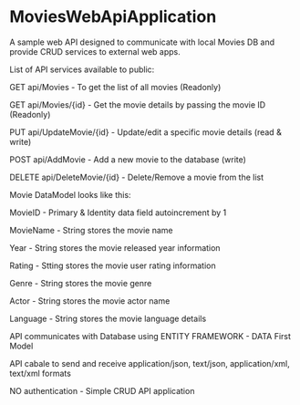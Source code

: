 # MoviesWebApiApplication

A sample web API designed to communicate with local Movies DB and provide CRUD services to external web apps.

List of API services available to public:

GET api/Movies - To get the list of all movies (Readonly)

GET api/Movies/{id} - Get the movie details by passing the movie ID (Readonly)

PUT api/UpdateMovie/{id} - Update/edit a specific movie details (read & write)

POST api/AddMovie - Add a new movie to the database (write)

DELETE api/DeleteMovie/{id} - Delete/Remove a movie from the list

Movie DataModel looks like this:

MovieID - Primary & Identity data field autoincrement by 1

MovieName - String stores the movie name

Year - String stores the movie released year information

Rating - Stting stores the movie user rating information

Genre - String stores the movie genre

Actor - String stores the movie actor name

Language - String stores the movie language details

API communicates with Database using ENTITY FRAMEWORK - DATA First Model

API cabale to send and receive application/json, text/json, application/xml, text/xml formats

NO authentication - Simple CRUD API application
